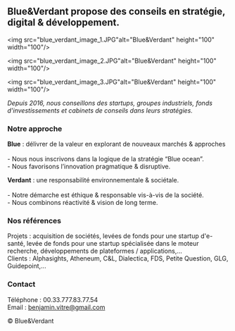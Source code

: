 <!DOCTYPE html>

<html lang="en">

<head>

  <meta charset="UTF-8">

  <title>Blue&Verdant - Conseils stratégie, digital & développement</title>

<head>

<link href="https://fonts.googleapis.com/css2?family=Montserrat&display=swap" rel="stylesheet">

</head>

  <link rel="stylesheet" href="style_ensemble_planete_blog.css">

</head>

<body>

  <h2>Blue&Verdant propose des conseils en stratégie, digital & développement.</h2></center>

  
<img src="blue_verdant_image_1.JPG"alt="Blue&Verdant" height="100" width="100"/>

<img src="blue_verdant_image_2.JPG"alt="Blue&Verdant" height="100" width="100"/>

<img src="blue_verdant_image_3.JPG"alt="Blue&Verdant" height="100" width="100"/>
  
<!-- https://pixabay.com/fr/photos/l-%c3%a9l%c3%a9phant-tronc-d%c3%a9fenses-for%c3%aat-1822636/ -->

<p>
<i>
Depuis 2016, nous conseillons des startups, groupes industriels, fonds d'investissements et cabinets de conseils dans leurs stratégies.
</i>
</p>
<h3>Notre approche</h3>

<p>
  <b>Blue</b> : délivrer de la valeur en explorant de nouveaux marchés & approches
<br>
<br>
- Nous nous inscrivons dans la logique de la stratégie “Blue ocean”.
<br>
- Nous favorisons l’innovation pragmatique & disruptive.
</p>
<p>
<b>Verdant</b> : une responsabilité environnementale & sociétale.
<br>
<br>
- Notre démarche est éthique & responsable vis-à-vis de la société.
<br>
- Nous combinons réactivité & vision de long terme.
</p>

<h3>Nos références</h3>
<p>
Projets : acquisition de sociétés, levées de fonds pour une startup d'e-santé, levée de fonds pour une startup spécialisée dans le moteur recherche, développements de plateformes / applications,...
<br>
Clients : Alphasights, Atheneum, C&L, Dialectica, FDS, Petite Question, GLG, Guidepoint,...
</p>

<h3>Contact</h3>

<p>
Téléphone : 00.33.777.83.77.54
<br>
Email : <u>benjamin.vitre@gmail.com</u>
</p>

<p>
© Blue&Verdant
</p>

</body>
</html>
